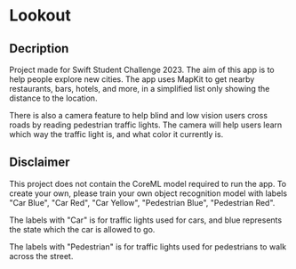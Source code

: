 # Lookout

## Decription

Project made for Swift Student Challenge 2023. 
The aim of this app is to help people explore new cities. 
The app uses MapKit to get nearby restaurants, bars, hotels, and more, in a simplified list only showing the distance to the location.

There is also a camera feature to help blind and low vision users cross roads by reading pedestrian traffic lights.
The camera will help users learn which way the traffic light is, and what color it currently is.

## Disclaimer

This project does not contain the CoreML model required to run the app. 
To create your own, please train your own object recognition model with labels "Car Blue", "Car Red", "Car Yellow", "Pedestrian Blue", "Pedestrian Red".

The labels with "Car" is for traffic lights used for cars, and blue represents the state which the car is allowed to go.

The labels with "Pedestrian" is for traffic lights used for pedestrians to walk across the street.

